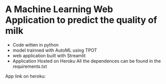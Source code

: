 # A Machine Learning Web Application to predict the quality of milk

- Code witten in python
- model trainned with AutoML using TPOT
- web application built with Streamlit
- Application Hosted on Heroku
  All the dependences can be found in the requirements.txt

App link on heroku:
